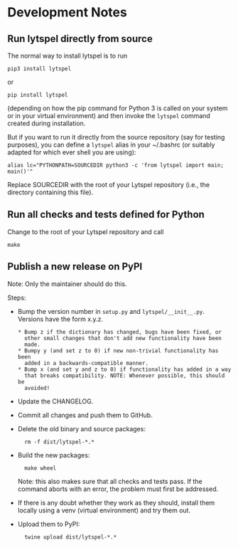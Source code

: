# Development Notes

## Run lytspel directly from source

The normal way to install lytspel is to run

    pip3 install lytspel

or

    pip install lytspel

(depending on how the pip command for Python 3 is called on your system or
in your virtual environment) and then invoke the `lytspel` command created
during installation.

But if you want to run it directly from the source repository (say for
testing purposes), you can define a `lytspel` alias in your ~/.bashrc (or
suitably adapted for which ever shell you are using):

    alias lc="PYTHONPATH=SOURCEDIR python3 -c 'from lytspel import main; main()'"

Replace SOURCEDIR with the root of your Lytspel repository (i.e., the
directory containing this file).


## Run all checks and tests defined for Python

Change to the root of your Lytspel repository and call

    make


## Publish a new release on PyPI

Note: Only the maintainer should do this.

Steps:

* Bump the version number in `setup.py` and `lytspel/__init__.py`. Versions
  have the form x.y.z.

      * Bump z if the dictionary has changed, bugs have been fixed, or
        other small changes that don't add new functionality have been
        made.
      * Bumpy y (and set z to 0) if new non-trivial functionality has been
        added in a backwards-compatible manner.
      * Bump x (and set y and z to 0) if functionality has added in a way
        that breaks compatibility. NOTE: Whenever possible, this should be
        avoided!

* Update the CHANGELOG.

* Commit all changes and push them to GitHub.

* Delete the old binary and source packages:

        rm -f dist/lytspel-*.*

* Build the new packages:

        make wheel

    Note: this also makes sure that all checks and tests pass. If the
    command aborts with an error, the problem must first be addressed.

* If there is any doubt whether they work as they should, install them
  locally using a venv (virtual environment) and try them out.

* Upload them to PyPI:

        twine upload dist/lytspel-*.*

